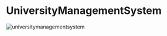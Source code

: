 # UniversityManagementSystem

![universitymanagementsystem](https://user-images.githubusercontent.com/70208466/218278147-b129efc2-31f2-47d2-82cb-ca5b5b1ab1ec.png)
